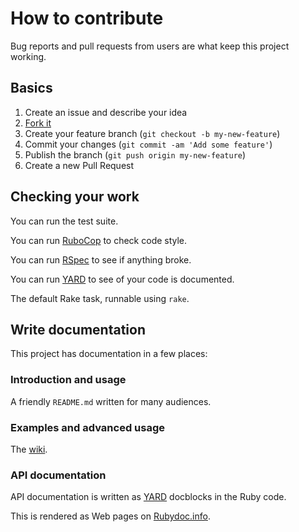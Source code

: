 # How to contribute

Bug reports and pull requests from users are what keep this project working.

## Basics

1. Create an issue and describe your idea
2. [Fork it](https://github.com/vibrato/awskeyring/fork)
3. Create your feature branch (`git checkout -b my-new-feature`)
4. Commit your changes (`git commit -am 'Add some feature'`)
5. Publish the branch (`git push origin my-new-feature`)
6. Create a new Pull Request

## Checking your work

You can run the test suite.

You can run [RuboCop] to check code style.

You can run [RSpec] to see if anything broke.

You can run [YARD] to see of your code is documented.

The default Rake task, runnable using `rake`.

## Write documentation

This project has documentation in a few places:

### Introduction and usage

A friendly `README.md` written for many audiences.

### Examples and advanced usage

The [wiki].

###  API documentation 

API documentation is written as [YARD] docblocks in the Ruby code.

This is rendered as Web pages on [Rubydoc.info][awskeyring on Rubydoc.info].

[wiki]: https://github.com/vibrato/awskeyring/wiki
[YARD]: https://yardoc.org/
[awskeyring on Rubydoc.info]: https://www.rubydoc.info/gems/awskeyring
[RuboCop]: https://rubocop.readthedocs.io/en/latest/
[Rspec]: https://rspec.info
